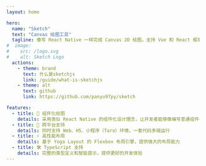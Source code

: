 ```yaml
---
layout: home

hero:
  name: "Sketch"
  text: "Canvas 绘图工具"
  tagline: 像写 React Native 一样完成 Canvas 2D 绘图，支持 Vue 和 React 框架
#  image:
#    src: /logo.svg
#    alt: Sketch Logo
  actions:
    - theme: brand
      text: 什么是sketchjs
      link: /guide/what-is-sketchjs
    - theme: alt
      text: github
      link: https://github.com/panyu97py/sketch

features:
  - title: 🎨 组件化绘图
    details: 采用类似 React Native 的组件化设计理念，让开发者能够像编写普通组件一样轻松完成复杂的 Canvas 绘图需求
  - title: 🔄 跨平台支持
    details: 同时支持 Web、H5、小程序（Taro）环境，一套代码多端运行
  - title: ⚡ 高性能布局
    details: 基于 Yoga Layout 的 Flexbox 布局引擎，提供强大的布局能力
  - title: 🛠️ TypeScript 支持
    details: 完整的类型定义和智能提示，提供更好的开发体验
---
```


